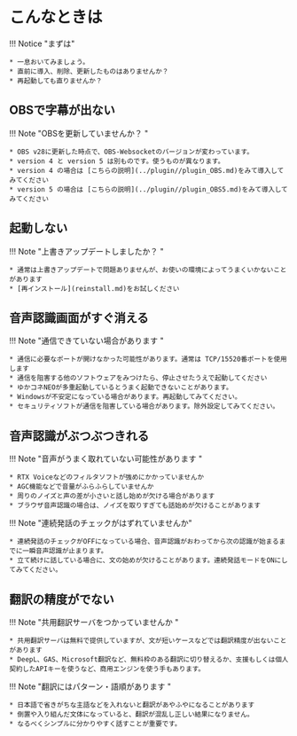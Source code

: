 # こんなときは

!!! Notice "まずは"

    * 一息おいてみましょう。
    * 直前に導入、削除、更新したものはありませんか？
    * 再起動しても直りませんか？

## OBSで字幕が出ない

!!! Note "OBSを更新していませんか？ "

    * OBS v28に更新した時点で、OBS-Websocketのバージョンが変わっています。
    * version 4 と version 5 は別ものです。使うものが異なります。
    * version 4 の場合は [こちらの説明](../plugin//plugin_OBS.md)をみて導入してみてください
    * version 5 の場合は [こちらの説明](../plugin//plugin_OBS5.md)をみて導入してみてください

## 起動しない

!!! Note "上書きアップデートしましたか？ "

    * 通常は上書きアップデートで問題ありませんが、お使いの環境によってうまくいかないことがあります
    * [再インストール](reinstall.md)をお試しください

## 音声認識画面がすぐ消える

!!! Note "通信できていない場合があります "

    * 通信に必要なポートが開けなかった可能性があります。通常は TCP/15520番ポートを使用します
    * 通信を阻害する他のソフトウェアをみつけたら、停止させたうえで起動してください
    * ゆかコネNEOが多重起動しているとうまく起動できないことがあります。
    * Windowsが不安定になっている場合があります。再起動してみてください。
    * セキュリティソフトが通信を阻害している場合があります。除外設定してみてください。

## 音声認識がぶつぶつきれる

!!! Note "音声がうまく取れていない可能性があります "

    * RTX Voiceなどのフィルタソフトが強めにかかっていませんか
    * AGC機能などで音量がふらふらしていませんか
    * 周りのノイズと声の差が小さいと話し始めが欠ける場合があります
    * ブラウザ音声認識の場合は、ノイズを取りすぎても話始めが欠けることがあります

!!! Note "連続発話のチェックがはずれていませんか"

    * 連続発話のチェックがOFFになっている場合、音声認識がおわってから次の認識が始まるまでに一瞬音声認識が止まります。
    * 立て続けに話している場合に、文の始めが欠けることがあります。連続発話モードをONにしてみてください。

## 翻訳の精度がでない

!!! Note "共用翻訳サーバをつかっていませんか "

    * 共用翻訳サーバは無料で提供していますが、文が短いケースなどでは翻訳精度が出ないことがあります
    * DeepL、GAS、Microsoft翻訳など、無料枠のある翻訳に切り替えるか、支援もしくは個人契約したAPIキーを使うなど、商用エンジンを使う手もあります。

!!! Note "翻訳にはパターン・語順があります "

    * 日本語で省きがちな主語などを入れないと翻訳があやふやになることがあります
    * 倒置や入り組んだ文体になっていると、翻訳が混乱し正しい結果になりません。
    * なるべくシンプルに分かりやすく話すことが重要です。
